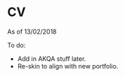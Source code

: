 # CV


As of 13/02/2018


To do: 

- Add in AKQA stuff later.
- Re-skin to align with new portfolio.
